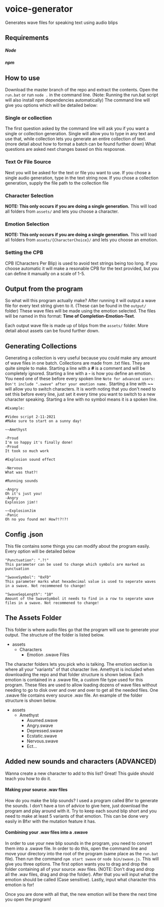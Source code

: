 # voice-generator
Generates wave files for speaking text using audio blips

## Requirements
##### Node
##### npm

## How to use
Download the master branch of the repo and extract the contents. Open the `run.bat` or run `node .` in the command line. (Note: Running the run.bat script will also install npm dependencies automatically)
The command line will give you options which will be detailed below:

### Single or collection
The first question asked by the command line will ask you if you want a single or collection generation. Single will allow you to type in any text and use that, while collection lets you generate an entire collection of text. (more detail about how to format a batch can be found further down) What questions are asked next changes based on this resposnse.

### Text Or File Source
Next you will be asked for the text or file you want to use. If you chose a single audio generation, type in the text string now. If you chose a collection generation, supply the file path to the collection file

### Character Selection
**NOTE: This only occurs if you are doing a single generation.** This will load all folders from `assets/` and lets you choose a character.

### Emotion Selection
**NOTE: This only occurs if you are doing a single generation.** This will load all folders from `assets/{CharacterChoice}/` and lets you choose an emotion.

### Setting the CPB
CPB (Characters Per Blip) is used to avoid text strings being too long. If you choose automatic it will make a resonable CPB for the text provided, but you can define it manually on a scale of 1-5.

## Output from the program
So what will this program actually make? After running it will output a wave file for every text string given to it. (These can be found in the `output/` folder) These wave files will be made using the emotion selected. The files will be named in this format: **Time of Completion-Emotion-Text**.

Each output wave file is made up of blips from the `assets/` folder. More detail about assets can be found further down.

## Generating Collections
Generating a collection is very useful because you could make any amount of wave files in one batch. Collections are made from .txt files. They are quite simple to make. Starting a line with a ***#*** is a comment and will be completely ignored. Starting a line with a ***-*** is how you define an emotion. You need one of these before every spoken line `Note for advanced users: Don't include ".swave" after your emotion name.` Starting a line with ***\~\~*** will allow you to switch characters. It is worth noting that you don't need to set this before every line, just set it every time you want to switch to a new character speaking. Starting a line with no symbol means it is a spoken line.

```
#Example:

#Video script 2-11-2021
#Make sure to start on a sunny day!

~~Amethyst

-Proud
I'm so happy it's finally done!
-Proud
It took so much work

#Explosion sound effect

-Nervous
What was that?!

#Running sounds

-Angry
Oh it's just you!
-Angry
Explosion jim!!

~~ExplosionJim
-Panic
Oh no you found me! How?!?!?!
```

## Config .json
This file contains some things you can modify about the program easily. Every option will be detailed below
```
"Punctuation": ".?!"
This parameter can be used to change which symbols are marked as punctuation

"SwaveSymbol": "0xFD"
This parameter marks what hexadecimal value is used to seperate waves in a swave. Not recommened to change!

"SwaveSepLength": "10"
Amount of the SwaveSymbol it needs to find in a row to seperate wave files in a swave. Not recommened to change!
```

## The Assets Folder
This folder is where audio files go that the program will use to generate your output. The structure of the folder is listed below.

- assets
  - Characters
    - Emotion .swave Files

The character folders lets you pick who is talking. The emotion section is where all your "variants" of that character live. Amethyst is included when downloading the repo and that folder structure is shown below. Each emotion is contained in a .swave file, a custom file type used for this program. These files are used to allow loading dozens of wave files without needing to go to disk over and over and over to get all the needed files. One .swave file contains every source .wav file. An example of the folder structure is shown below.

- assets
  - Amethyst
    - Asumed.swave
    - Angry.swave
    - Depressed.swave
    - Ecstatic.swave
    - Nervous.swave
    - Ect...
    
## Added new sounds and characters (ADVANCED)

Wanna create a new character to add to this list? Great! This guide should teach you how to do it.

#### Making your source .wav files

How do you make the blip sounds? I used a program called Bfxr to generate the sounds. I don't have a ton of advice to give here, just download the program and play around with it. Try to keep each sound blip short and you need to make at least 5 variants of that emotion. This can be done very easily in Bfxr with the mutation feature it has.

#### Combining your .wav files into a .swave

In order to use your new blip sounds in the program, you need to convert them into a .swave file. In order to do this, open the command line and move your directory into the root of the program (same place as the `run.bat` file). Then run the command `npm start swave` or `node bin/swave.js`. This will give you three options. The first option wants you to drag and drop the folder containing all of your source .wav files. (NOTE: Don't drag and drop all the .wav files, drag and drop the folder). After that you will input what the emotion should be called (Case sensitive). Lastly, input what character this emotion is for!

Once you are done with all that, the new emotion will be there the next time you open the program!
